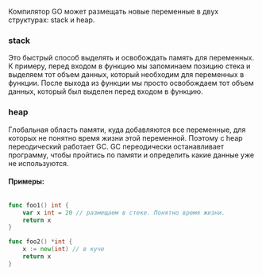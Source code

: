 Компилятор GO может размещать новые переменные в двух структурах: stack и heap.
### stack
Это быстрый способ выделять и освобождать память для переменных.
К примеру, перед входом в функцию мы запоминаем позицию стека и выделяем тот объем данных, который необходим для переменных в функции. 
После выхода из функции мы просто освобождаем тот объем данных, который был выделен перед входом в функцию.

### heap
Глобальная область памяти, куда добавляются все переменные, для которых не понятно время жизни этой переменной.
Поэтому с heap переодический работает GC. 
GC переодически останавливает программу, чтобы пройтись по памяти и определить какие данные уже не используются.


#### Примеры:
```go

func foo1() int {
	var x int = 20 // размещаем в стеке. Понятно время жизни.
	return x
}

func foo2() *int {
	x := new(int) // в куче
	return x
}
```